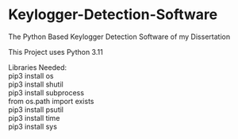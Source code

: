 # Keylogger-Detection-Software
The Python Based Keylogger Detection Software of my Dissertation

This Project uses Python 3.11

Libraries Needed:   
pip3 install os   
pip3 install shutil   
pip3 install subprocess   
from os.path import exists    
pip3 install psutil     
pip3 install time         
pip3 install sys        
 
